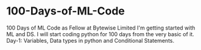# 100-Days-of-ML-Code
100 Days of ML Code as Fellow at Bytewise Limited
I'm getting started with ML and DS. I will start coding python for 100 days from the very basic of it.
Day-1: Variables, Data types in python and Conditional Statements.
